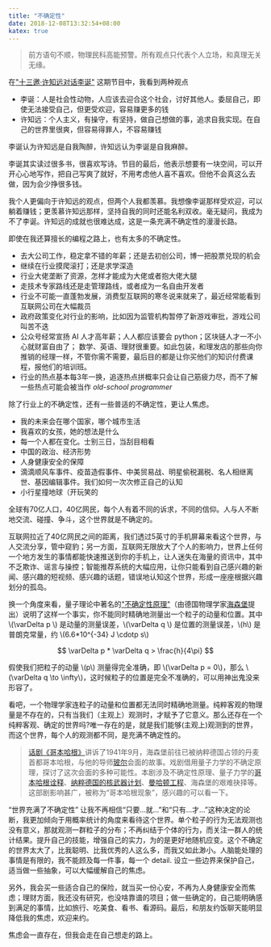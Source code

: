 ```yaml
---
title: "不确定性"
date: 2018-12-08T13:32:54+08:00
katex: true
---
```


> 前方语句不顺，物理民科高能预警。所有观点只代表个人立场，和真理无关无缘。

在["十三邀·许知远对话李诞"](https://v.qq.com/x/cover/ovho80cnoysl1e3/o0025si51rx.html) 这期节目中，我看到两种观点

* 李诞：人是社会性动物，人应该去迎合这个社会，讨好其他人。委屈自己，即使无法接受自己，但更受欢迎，容易赚更多的钱
* 许知远：个人主义，有操守，有坚持，做自己想做的事，追求自我实现。在自己的世界里很爽，但容易得罪人，不容易赚钱

李诞认为许知远是自我陶醉，许知远认为李诞是自我麻醉。

李诞其实读过很多书，很喜欢写诗。节目的最后，他表示想要有一块空间，可以开开心心地写作，把自己写爽了就好，不用考虑他人喜不喜欢。但他不会真这么去做，因为会少挣很多钱。

我个人更偏向于许知远的观点，但两个人我都羡慕。我想像李诞那样受欢迎，可以躺着赚钱；更羡慕许知远那样，坚持自我的同时还能名利双收。毫无疑问，我成为不了李诞。许知远的成就也很难达成，这是一条充满不确定性的漫漫长路。

即使在我还算擅长的编程之路上，也有太多的不确定性。

* 去大公司工作，稳定拿不错的年薪；还是去初创公司，博一把股票兑现的机会
* 继续在行业摸爬滚打；还是求学深造
* 行业大佬垄断了资源，怎样才能成为大佬或者抱大佬大腿
* 走技术专家路线还是走管理路线，或者成为一名自由开发者
* 行业不可能一直蓬勃发展，消费型互联网的寒冬说来就来了，最近经常能看到互联网公司在大幅裁员
* 政府政策变化对行业的影响，比如因为监管机构暂停了新游戏审批，游戏公司叫苦不迭
* 公众号经常宣扬 AI 人才高年薪；人人都应该要会 python；区块链人才一不小心就财富自由了； 数学、英语、理财很重要。如此包装，和理发店的那些向你推销的经理一样，不管你需不需要，最后目的都是让你买他们的知识付费课程，报他们的培训班。
* 行业的热点基本每3年一换，追逐热点拼概率只会让自己筋疲力尽，而不了解一些热点可能会被当作 *old-school programmer* 

除了行业上的不确定性，还有一些普适的不确定性，更让人焦虑。

* 我的未来会在哪个国家，哪个城市生活
* 我喜欢的女孩，她的想法是什么
* 每一个人都在变化。士别三日，当刮目相看
* 中国的政治、经济形势
* 人身健康安全的保障
* 滴滴顺风车事件、疫苗造假事件、中美贸易战、明星偷税漏税、名人相继离世、基因编辑事件。我们如何一次次修正自己的认知
* 小行星撞地球（开玩笑的

全球有70亿人口，40亿网民，每个人有着不同的诉求，不同的信仰。人与人不断地交流、碰撞、争斗，这个世界就是不确定的。

互联网拉近了40亿网民之间的距离，我们透过5英寸的手机屏幕来看这个世界，与人交流分享，管中窥豹；另一方面，互联网无限放大了个人的影响力，世界上任何一个地方发生的事情都能快速推送到你的手机上，让人迷失在海量的资讯中，其中不乏欺诈、谣言与操控；智能推荐系统的大幅应用，让你只能看到自己感兴趣的新闻、感兴趣的短视频、感兴趣的话题，错误地认知这个世界，形成一座座根据兴趣划分的孤岛。

换一个角度来看，量子理论中著名的["不确定性原理"](https://en.wikipedia.org/wiki/Uncertainty_principle)（由德国物理学家[海森堡](https://en.wikipedia.org/wiki/Werner_Heisenberg)提出）说明了这样一个事实，你不能同时精确地测量出一个粒子的动量和位置。其中 \\(\varDelta p \\) 是动量的测量误差，\\(\varDelta q \\) 是位置的测量误差，\\(h\\) 是普朗克常量，约 \\(6.6*10^{-34}  J \cdotp s\\)

$$ \varDelta p * \varDelta q > \frac{h}{4\pi} $$

假使我们把粒子的动量 \\(p\\) 测量得完全准确，即 \\(\varDelta p = 0\\)，那么 \\(\varDelta q \to \infty\\)，这时候粒子的位置是完全不准确的，可以用神出鬼没来形容了。

看吧，一个物理学家连粒子的动量和位置都无法同时精确地测量。纯粹客观的物理量是不存在的，只有当我们（主观上）观测时，才赋予了它意义。那么还存在一个纯粹客观、确定的世界吗?唯一存在的是，就是我们能够(主观上)观测到的世界，而这个世界，每个人的观测都不同，是充满不确定性的。

> [话剧《哥本哈根》](https://www.bilibili.com/video/av991329)讲诉了1941年9月，海森堡前往已被纳粹德国占领的丹麦首都哥本哈根，与他的导师[玻尔](https://en.wikipedia.org/wiki/Niels_Bohr)会面的故事。戏剧借用量子力学的不确定原理，探讨了这次会面的多种可能性。本剧涉及不确定性原理、量子力学的[哥本哈根诠释](https://en.wikipedia.org/wiki/Copenhagen_interpretation)、[纳粹德国的核武器计划](https://en.wikipedia.org/wiki/German_nuclear_weapons_program)、[曼哈顿工程](https://en.wikipedia.org/wiki/Manhattan_Project)、海森堡的艰难抉择等。这部剧影响甚广，被称为“哥本哈根现象”，感兴趣的可以看一下。

“世界充满了不确定性” 让我不再相信“只要...就...”和“只有...才...”这种决定的论断，我更加倾向于用概率统计的角度来看待这个世界。单个粒子的行为无法观测也没有意义，那就观测一群粒子的分布；不再纠结于个体的行为，而关注一群人的统计结果。提升自己的技能，增强自己的实力，为的是更好地随机应变。这个不确定的世界太大了，比我聪明、比我优秀的人这么多，而我又如此渺小。人脑能处理的事情是有限的，我不能顾及每一件事，每一个 detail. 设立一些边界来保护自己，适当做一些抽象，可以大幅缓解自己的焦虑。

另外，我会买一些适合自己的保险，就当买一份心安，不再为人身健康安全而焦虑；理财方面，我还没有研究，也没啥靠谱的项目；做一些确定的，自己能明确感到满足的事情，比如旅行、吃美食、看书、看源码。最后，和朋友约饭聊天能明显降低我的焦虑，欢迎来约。

焦虑会一直存在，但我会走在自己想走的路上。